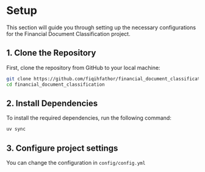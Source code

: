 # Setup

This section will guide you through setting up the necessary configurations for the Financial Document Classification project.

## 1. Clone the Repository

First, clone the repository from GitHub to your local machine:

```sh
git clone https://github.com/fiqihfathor/financial_document_classification.git
cd financial_document_classification
```

## 2. Install Dependencies

To install the required dependencies, run the following command:

```sh
uv sync
```

## 3. Configure project settings

You can change the configuration in `config/config.yml`